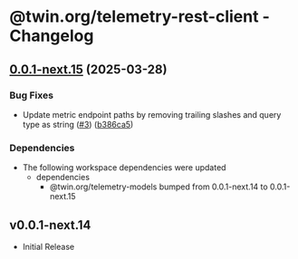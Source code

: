 # @twin.org/telemetry-rest-client - Changelog

## [0.0.1-next.15](https://github.com/twinfoundation/telemetry/compare/telemetry-rest-client-v0.0.1-next.14...telemetry-rest-client-v0.0.1-next.15) (2025-03-28)


### Bug Fixes

* Update metric endpoint paths by removing trailing slashes and query type as string ([#3](https://github.com/twinfoundation/telemetry/issues/3)) ([b386ca5](https://github.com/twinfoundation/telemetry/commit/b386ca55404aa933ad8917f82a7f0e588593fcc8))


### Dependencies

* The following workspace dependencies were updated
  * dependencies
    * @twin.org/telemetry-models bumped from 0.0.1-next.14 to 0.0.1-next.15

## v0.0.1-next.14

- Initial Release
